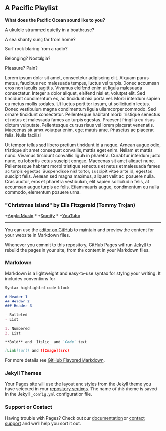 ## A Pacific Playlist

**What does the Pacific Ocean sound like to you?**

A ukulele strummed quietly in a boathouse?

A sea shanty sung far from home?

Surf rock blaring from a radio?

Belonging? Nostalgia?

Pleasure? Pain?

Lorem ipsum dolor sit amet, consectetur adipiscing elit. Aliquam purus metus, faucibus nec malesuada tempus, luctus vel turpis. Donec accumsan eros non iaculis sagittis. Vivamus eleifend enim ut ligula malesuada consectetur. Integer a dolor aliquet, eleifend nisl et, volutpat elit. Sed tincidunt condimentum ex, ac tincidunt nisi porta vel. Morbi interdum sapien eu metus mollis sodales. Ut luctus porttitor ipsum, ut sollicitudin lectus. Donec vestibulum magna condimentum ligula ullamcorper commodo. Sed ornare tincidunt consectetur. Pellentesque habitant morbi tristique senectus et netus et malesuada fames ac turpis egestas. Praesent fringilla eu risus dictum vulputate. Pellentesque cursus risus vel lorem placerat venenatis. Maecenas sit amet volutpat enim, eget mattis ante. Phasellus ac placerat felis. Nulla facilisi.

Ut tempor tellus sed libero pretium tincidunt id a neque. Aenean augue odio, tristique sit amet consequat convallis, mattis eget enim. Nullam et mattis nunc. Vivamus tincidunt convallis ligula in pharetra. Curabitur interdum justo nunc, eu lobortis lectus suscipit congue. Maecenas sit amet aliquet nunc. Pellentesque habitant morbi tristique senectus et netus et malesuada fames ac turpis egestas. Suspendisse nisl tortor, suscipit vitae ante id, egestas suscipit felis. Aenean sed magna maximus, aliquet velit ac, posuere nulla. Cras auctor, eros et pharetra vestibulum, elit sapien sollicitudin felis, at accumsan augue turpis ac felis. Etiam mauris augue, condimentum eu nulla commodo, elementum posuere urna.

### "Christmas Island" by Ella Fitzgerald (Tommy Trojan)
*[Apple Music](https://music.apple.com/us/album/christmas-island/1541905345?i=1541905549) \* *[Spotify](https://open.spotify.com/track/4cy0jYlAbtgBmOq05AzDt3) \* *[YouTube](https://www.youtube.com/watch?v=4wtQgQfLl9Y)

***

You can use the [editor on GitHub](https://github.com/seanfraga/PacificPlaylist/edit/gh-pages/index.md) to maintain and preview the content for your website in Markdown files.

Whenever you commit to this repository, GitHub Pages will run [Jekyll](https://jekyllrb.com/) to rebuild the pages in your site, from the content in your Markdown files.

### Markdown

Markdown is a lightweight and easy-to-use syntax for styling your writing. It includes conventions for

```markdown
Syntax highlighted code block

# Header 1
## Header 2
### Header 3

- Bulleted
- List

1. Numbered
2. List

**Bold** and _Italic_ and `Code` text

[Link](url) and ![Image](src)
```

For more details see [GitHub Flavored Markdown](https://guides.github.com/features/mastering-markdown/).

### Jekyll Themes

Your Pages site will use the layout and styles from the Jekyll theme you have selected in your [repository settings](https://github.com/seanfraga/PacificPlaylist/settings/pages). The name of this theme is saved in the Jekyll `_config.yml` configuration file.

### Support or Contact

Having trouble with Pages? Check out our [documentation](https://docs.github.com/categories/github-pages-basics/) or [contact support](https://support.github.com/contact) and we’ll help you sort it out.
